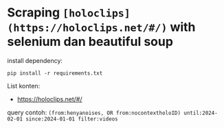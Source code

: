 # Scraping `[holoclips](https://holoclips.net/#/)` with selenium dan beautiful soup

install dependency:
```
pip install -r requirements.txt
```

List konten:
- https://holoclips.net/#/

query contoh:
`(from:henyanoises, OR from:nocontextholoID) until:2024-02-01 since:2024-01-01 filter:videos`